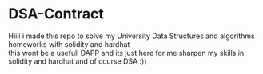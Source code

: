 # DSA-Contract
 
Hiiii 
i made this repo to solve my University Data Structures and algorithms homeworks with solidity and hardhat \
this wont be a usefull DAPP and its just here for me sharpen my skills in solidity and hardhat and of course DSA :))
